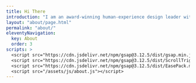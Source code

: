 ```yaml
---
title: Hi There
introduction: "I am an award-winning human-experience design leader with over 20 years of experience working for global businesses. I have a proven track record mentoring multidisciplinary designers (Product, UX, UI, Brand, Research) and inspiring them to deliver best-in-class B2C and B2B solutions. My expertise spans many sectors including media and entertainment, fintech, biotech, and civic tech."
layout: "about/page.html"
permalink: "about/"
eleventyNavigation:
  key: About
  order: 3
scripts: >
  <script src="https://cdn.jsdelivr.net/npm/gsap@3.12.5/dist/gsap.min.js"></script>
  <script src="https://cdn.jsdelivr.net/npm/gsap@3.12.5/dist/ScrollTrigger.min.js"></script>
  <script src="https://cdn.jsdelivr.net/npm/gsap@3.12.5/dist/EasePack.min.js"></script>
  <script src="/assets/js/about.js"></script>
---
```


<!-- @format -->
